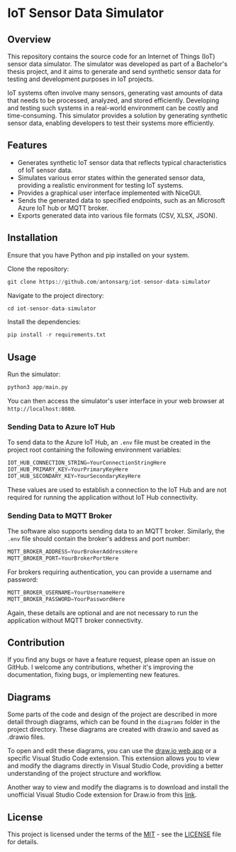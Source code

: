 # IoT Sensor Data Simulator

## Overview
This repository contains the source code for an Internet of Things (IoT) sensor data simulator. The simulator was developed as part of a Bachelor's thesis project, and it aims to generate and send synthetic sensor data for testing and development purposes in IoT projects.

IoT systems often involve many sensors, generating vast amounts of data that needs to be processed, analyzed, and stored efficiently. Developing and testing such systems in a real-world environment can be costly and time-consuming. This simulator provides a solution by generating synthetic sensor data, enabling developers to test their systems more efficiently.

## Features
- Generates synthetic IoT sensor data that reflects typical characteristics of IoT sensor data.
- Simulates various error states within the generated sensor data, providing a realistic environment for testing IoT systems.
- Provides a graphical user interface implemented with NiceGUI.
- Sends the generated data to specified endpoints, such as an Microsoft Azure IoT hub or MQTT broker.
- Exports generated data into various file formats (CSV, XLSX, JSON).

## Installation

Ensure that you have Python and pip installed on your system.

Clone the repository:

```python
git clone https://github.com/antonsarg/iot-sensor-data-simulator
```

Navigate to the project directory:

```python
cd iot-sensor-data-simulator
```

Install the dependencies:

```python
pip install -r requirements.txt
```

## Usage

Run the simulator:

```python
python3 app/main.py
```

You can then access the simulator's user interface in your web browser at `http://localhost:8080`.

### Sending Data to Azure IoT Hub

To send data to the Azure IoT Hub, an `.env` file must be created in the project root containing the following environment variables:

```python
IOT_HUB_CONNECTION_STRING=YourConnectionStringHere
IOT_HUB_PRIMARY_KEY=YourPrimaryKeyHere
IOT_HUB_SECONDARY_KEY=YourSecondaryKeyHere
```

These values are used to establish a connection to the IoT Hub and are not required for running the application without IoT Hub connectivity.

### Sending Data to MQTT Broker

The software also supports sending data to an MQTT broker. Similarly, the `.env` file should contain the broker's address and port number:

```python
MQTT_BROKER_ADDRESS=YourBrokerAddressHere
MQTT_BROKER_PORT=YourBrokerPortHere
```

For brokers requiring authentication, you can provide a username and password:

```python
MQTT_BROKER_USERNAME=YourUsernameHere
MQTT_BROKER_PASSWORD=YourPasswordHere
```

Again, these details are optional and are not necessary to run the application without MQTT broker connectivity.

## Contribution

If you find any bugs or have a feature request, please open an issue on GitHub. I welcome any contributions, whether it's improving the documentation, fixing bugs, or implementing new features. 

## Diagrams

Some parts of the code and design of the project are described in more detail through diagrams, which can be found in the `diagrams` folder in the project directory. These diagrams are created with draw.io and saved as .drawio files.

To open and edit these diagrams, you can use the [draw.io web app](https://app.diagrams.net/) or a specific Visual Studio Code extension. This extension allows you to view and modify the diagrams directly in Visual Studio Code, providing a better understanding of the project structure and workflow.

Another way to view and modify the diagrams is to download and install the unofficial Visual Studio Code extension for Draw.io from this [link](https://marketplace.visualstudio.com/items?itemName=hediet.vscode-drawio).

## License

This project is licensed under the terms of the [MIT](https://choosealicense.com/licenses/mit/) - see the [LICENSE](LICENSE.txt) file for details.

